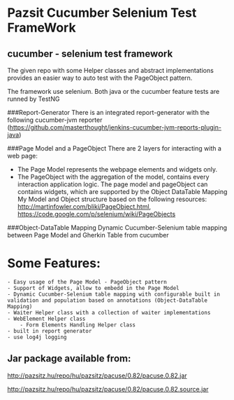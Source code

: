 Pazsit Cucumber Selenium Test FrameWork
==================

## cucumber - selenium test framework

The given repo with some Helper classes and abstract implementations provides an easier way to auto test with the PageObject pattern.

The framework use selenium. 
Both java or the cucumber feature tests are runned by TestNG

###Report-Generator
There is an integrated report-generator with the following cucumber-jvm reporter (https://github.com/masterthought/jenkins-cucumber-jvm-reports-plugin-java)

###Page Model and a PageObject
There are 2 layers for interacting with a web page:
- The Page Model represents the webpage elements and widgets only.
- The PageObject with the aggregation of the model, contains every interaction application logic.
The page model and pageObject can contains widgets, which are supported by the Object DataTable Mapping
My Model and Object structure based on the following resources: 
http://martinfowler.com/bliki/PageObject.html, https://code.google.com/p/selenium/wiki/PageObjects 

###Object-DataTable Mapping
Dynamic Cucumber-Selenium table mapping between Page Model and Gherkin Table from cucumber

# Some Features:
	- Easy usage of the Page Model - PageObject pattern
	- Support of Widgets, allow to embedd in the Page Model
	- Dynamic Cucumber-Selenium table mapping with configurable built in validation and population based on annotations (Object-DataTable Mapping)
	- Waiter Helper class with a collection of waiter implementations
	- WebElement Helper class
        - Form Elements Handling Helper class
	- built in report generator
	- use log4j logging
	

## Jar package available from:
http://pazsitz.hu/repo/hu/pazsitz/pacuse/0.82/pacuse.0.82.jar

http://pazsitz.hu/repo/hu/pazsitz/pacuse/0.82/pacuse.0.82.source.jar

